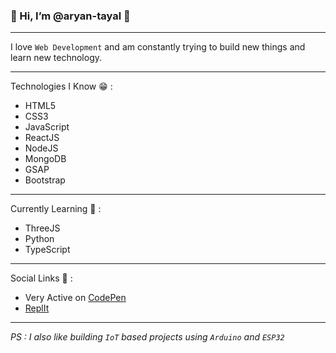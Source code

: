 ### 👋 Hi, I’m @aryan-tayal 🍔

---
I love `Web Development` and am constantly trying to build new things and learn new technology.

---
Technologies I Know 😁 : 
+ HTML5 
+ CSS3
+ JavaScript 
+ ReactJS
+ NodeJS
+ MongoDB
+ GSAP
+ Bootstrap

---
Currently Learning 🌱 : 
+ ThreeJS
+ Python
+ TypeScript

---
Social Links 🤖 : 
+ Very Active on [CodePen](https://codepen.io/aryancodeworm)
+ [ReplIt](https://replit.com/@aryan-tayal)

---
*PS : I also like building `IoT` based projects using `Arduino` and `ESP32`*
